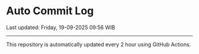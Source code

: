 # Auto Commit Log

Last updated: Friday, 19-09-2025 09:56 WIB

---

This repository is automatically updated every 2 hour using GitHub Actions.
